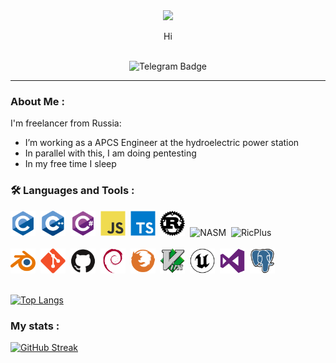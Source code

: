 <div id="header" align="center">
  	<img src="https://media.giphy.com/media/QXJk9Nsk3YvqwQsPZs/giphy.gif" width="300"/>
  	<p style=>Hi</p>
  	<div id="badges">
		<img src="https://komarev.com/ghpvc/?username=Joomipoll&style=flat-square&color=blue" alt=""/>
		<br>
  		<img src="https://img.shields.io/badge/Telegram-blue?logo=telegram&logoColor=white&style=for-the-badge" alt="Telegram Badge"/>
	</div>
</div>

---

### About Me :
I'm freelancer from Russia:
- I’m working as a APCS Engineer at the hydroelectric power station
- In parallel with this, I am doing pentesting
- In my free time I sleep

### :hammer_and_wrench: Languages and Tools :
<div>
  	<img src="https://github.com/devicons/devicon/blob/master/icons/c/c-original.svg" title="C" alt="C" width="40" height="40"/>&nbsp;
	<img src="https://github.com/devicons/devicon/blob/master/icons/cplusplus/cplusplus-original.svg" title="C++" alt="C++" width="40" height="40"/>&nbsp;
	<img src="https://github.com/devicons/devicon/blob/master/icons/csharp/csharp-original.svg" title="C#" alt="C#" width="40" height="40"/>&nbsp;
	<img src="https://github.com/devicons/devicon/blob/master/icons/javascript/javascript-original.svg" title="JS" alt="JS" width="40" height="40"/>&nbsp;
	<img src="https://github.com/devicons/devicon/blob/master/icons/typescript/typescript-original.svg" title="TS" alt="TS" width="40" height="40"/>&nbsp;
	<img src="https://github.com/devicons/devicon/blob/master/icons/rust/rust-plain.svg" title="Rust" alt="Rust" width="40" height="40"/>&nbsp;
	<img src="https://seeklogo.com/images/N/netwide-assembler-nasm-logo-EC5B1109AC-seeklogo.com.png" title="NASM" alt="NASM" width="40" height="40"/>&nbsp;
	<img src="https://e.radikal.host/2023/04/08/asdrf.png" title="RicPlus" alt="RicPlus" width="40" height="40"/>&nbsp;
	<br><br>
	<img src="https://github.com/devicons/devicon/blob/master/icons/blender/blender-original.svg" title="Blender" alt="Blender" width="40" height="40"/>&nbsp;
	<img src="https://github.com/devicons/devicon/blob/master/icons/git/git-original.svg" title="Git" alt="Git" width="40" height="40"/>&nbsp;
	<img src="https://github.com/devicons/devicon/blob/master/icons/github/github-original.svg" title="GitHub" alt="GitHub" width="40" height="40"/>&nbsp;
	<img src="https://github.com/devicons/devicon/blob/master/icons/debian/debian-original.svg" title="Debian" alt="MyOS" width="40" height="40"/>&nbsp;
	<img src="https://github.com/devicons/devicon/blob/master/icons/firefox/firefox-plain.svg" title="Firefox" alt="MyBrowser" width="40" height="40"/>&nbsp;
	<img src="https://github.com/devicons/devicon/blob/master/icons/vim/vim-original.svg" title="Vim" alt="MyEditor" width="40" height="40"/>&nbsp;
	<img src="https://github.com/devicons/devicon/blob/master/icons/unrealengine/unrealengine-original.svg" title="UE" alt="UE" width="40" height="40"/>&nbsp;
	<img src="https://github.com/devicons/devicon/blob/master/icons/visualstudio/visualstudio-plain.svg" title="VS" alt="VisualStudio" width="40" height="40"/>&nbsp;
	<img src="https://github.com/devicons/devicon/blob/master/icons/postgresql/postgresql-original.svg" title="SQL" alt="PostrgeSQL" width="40" height="40"/>&nbsp;
</div>
<br>

[![Top Langs](https://github-readme-stats.vercel.app/api/top-langs/?username=Joomipoll&layout=compact&theme=vision-friendly-dark)](https://github.com/anuraghazra/github-readme-stats)

### My stats :

[![GitHub Streak](http://github-readme-streak-stats.herokuapp.com?user=Joomipoll&theme=dark&background=000000)](https://git.io/streak-stats)
